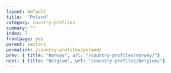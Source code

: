 ```yaml
---
layout: default
title:  "Poland"
category: country-profiles
summary: ""
index: 7
frontpage: yes
parent: sectors
permalink: /country-profiles/poland/
prev: { title: "Norway", url: "/country-profiles/norway/"}
next: { title: "Belgium", url: "/country-profiles/belgium/"}
---
```

